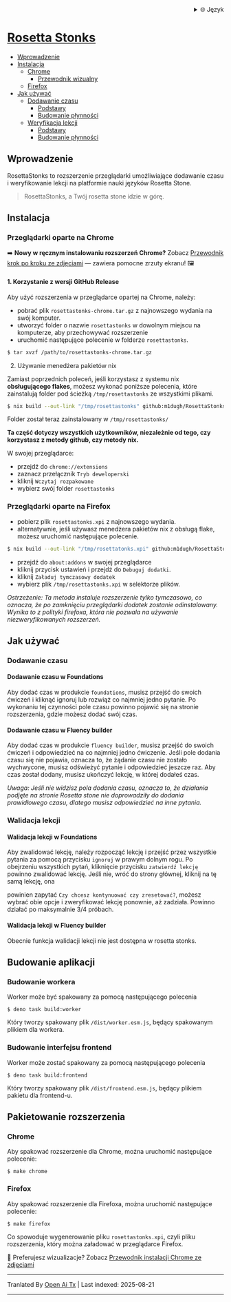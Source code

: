 
<div align="right">
  <details>
    <summary >🌐 Język</summary>
    <div>
      <div align="center">
        <a href="https://openaitx.github.io/view.html?user=m1dugh&project=RosettaStonks&lang=en">English</a>
        | <a href="https://openaitx.github.io/view.html?user=m1dugh&project=RosettaStonks&lang=zh-CN">简体中文</a>
        | <a href="https://openaitx.github.io/view.html?user=m1dugh&project=RosettaStonks&lang=zh-TW">繁體中文</a>
        | <a href="https://openaitx.github.io/view.html?user=m1dugh&project=RosettaStonks&lang=ja">日本語</a>
        | <a href="https://openaitx.github.io/view.html?user=m1dugh&project=RosettaStonks&lang=ko">한국어</a>
        | <a href="https://openaitx.github.io/view.html?user=m1dugh&project=RosettaStonks&lang=hi">हिन्दी</a>
        | <a href="https://openaitx.github.io/view.html?user=m1dugh&project=RosettaStonks&lang=th">ไทย</a>
        | <a href="https://openaitx.github.io/view.html?user=m1dugh&project=RosettaStonks&lang=fr">Français</a>
        | <a href="https://openaitx.github.io/view.html?user=m1dugh&project=RosettaStonks&lang=de">Deutsch</a>
        | <a href="https://openaitx.github.io/view.html?user=m1dugh&project=RosettaStonks&lang=es">Español</a>
        | <a href="https://openaitx.github.io/view.html?user=m1dugh&project=RosettaStonks&lang=it">Italiano</a>
        | <a href="https://openaitx.github.io/view.html?user=m1dugh&project=RosettaStonks&lang=ru">Русский</a>
        | <a href="https://openaitx.github.io/view.html?user=m1dugh&project=RosettaStonks&lang=pt">Português</a>
        | <a href="https://openaitx.github.io/view.html?user=m1dugh&project=RosettaStonks&lang=nl">Nederlands</a>
        | <a href="https://openaitx.github.io/view.html?user=m1dugh&project=RosettaStonks&lang=pl">Polski</a>
        | <a href="https://openaitx.github.io/view.html?user=m1dugh&project=RosettaStonks&lang=ar">العربية</a>
        | <a href="https://openaitx.github.io/view.html?user=m1dugh&project=RosettaStonks&lang=fa">فارسی</a>
        | <a href="https://openaitx.github.io/view.html?user=m1dugh&project=RosettaStonks&lang=tr">Türkçe</a>
        | <a href="https://openaitx.github.io/view.html?user=m1dugh&project=RosettaStonks&lang=vi">Tiếng Việt</a>
        | <a href="https://openaitx.github.io/view.html?user=m1dugh&project=RosettaStonks&lang=id">Bahasa Indonesia</a>
        | <a href="https://openaitx.github.io/view.html?user=m1dugh&project=RosettaStonks&lang=as">অসমীয়া</
      </div>
    </div>
  </details>
</div>

# Rosetta Stonks

- [Wprowadzenie](#introduction)
- [Instalacja](#install)
  - [Chrome](#chrome-based-browsers)
    - [Przewodnik wizualny](#chrome-based-browsers)
  - [Firefox](#firefox-based-browsers)
- [Jak używać](#how-to-use)
  - [Dodawanie czasu](#dodawanie-czasu)
    - [Podstawy](#dodawanie-czasu-w-podstawach)
    - [Budowanie płynności](#dodawanie-czasu-w-budowaniu-płynności)
  - [Weryfikacja lekcji](#weryfikacja-lekcji)
    - [Podstawy](#weryfikacja-lekcji-w-podstawach)
    - [Budowanie płynności](#weryfikacja-lekcji-w-budowaniu-płynności)

## Wprowadzenie

RosettaStonks to rozszerzenie przeglądarki umożliwiające dodawanie czasu i weryfikowanie
lekcji na platformie nauki języków Rosetta Stone.

> RosettaStonks, a Twój rosetta stone idzie w górę.

## Instalacja

### Przeglądarki oparte na Chrome

➡️ **Nowy w ręcznym instalowaniu rozszerzeń Chrome?** Zobacz [Przewodnik krok po kroku ze zdjęciami](https://raw.githubusercontent.com/m1dugh/RosettaStonks/master/INSTALL_GUI.md) — zawiera pomocne zrzuty ekranu! 🖼️

#### 1. Korzystanie z wersji GitHub Release

Aby użyć rozszerzenia w przeglądarce opartej na Chrome, należy:

- pobrać plik `rosettastonks-chrome.tar.gz` z najnowszego wydania na
  swój komputer.
- utworzyć folder o nazwie `rosettastonks` w dowolnym miejscu na komputerze, aby przechowywać
  rozszerzenie
- uruchomić następujące polecenie w folderze `rosettastonks`.

```bash
$ tar xvzf /path/to/rosettastonks-chrome.tar.gz
```

2. Używanie menedżera pakietów nix

Zamiast poprzednich poleceń, jeśli korzystasz z systemu nix **obsługującego
flakes**, możesz wykonać poniższe polecenia, które zainstalują folder
pod ścieżką `/tmp/rosettastonks` ze wszystkimi plikami.

```bash
$ nix build --out-link "/tmp/rosettastonks" github:m1dugh/RosettaStonks#chrome
```

Folder został teraz zainstalowany w `/tmp/rosettastonks/`

**Ta część dotyczy wszystkich użytkowników, niezależnie od tego, czy korzystasz z metody github,
czy metody nix.**

W swojej przeglądarce:

- przejdź do `chrome://extensions`
- zaznacz przełącznik `Tryb deweloperski`
- kliknij `Wczytaj rozpakowane`
- wybierz swój folder `rosettastonks`

### Przeglądarki oparte na Firefox

- pobierz plik `rosettastonks.xpi` z najnowszego wydania.
- alternatywnie, jeśli używasz menedżera pakietów nix z obsługą flake, możesz uruchomić
  następujące polecenie.

```bash
$ nix build --out-link "/tmp/rosettatonks.xpi" github:m1dugh/RosettaStonks#mozilla
```

- przejdź do `about:addons` w swojej przeglądarce
- kliknij przycisk ustawień i przejdź do `Debuguj dodatki`.
- kliknij `Załaduj tymczasowy dodatek`
- wybierz plik `/tmp/rosettastonks.xpi` w selektorze plików.

_Ostrzeżenie: Ta metoda instaluje rozszerzenie tylko tymczasowo, co oznacza, że
po zamknięciu przeglądarki dodatek zostanie odinstalowany. Wynika to z polityki
firefoxa, która nie pozwala na używanie niezweryfikowanych rozszerzeń._

## Jak używać

### Dodawanie czasu

#### Dodawanie czasu w Foundations

Aby dodać czas w produkcie `foundations`, musisz przejść do swoich ćwiczeń i
kliknąć ignoruj lub rozwiąż co najmniej jedno pytanie. Po wykonaniu tej czynności
pole czasu powinno pojawić się na stronie rozszerzenia, gdzie możesz dodać swój czas.

#### Dodawanie czasu w Fluency builder

Aby dodać czas w produkcie `fluency builder`, musisz przejść do swoich ćwiczeń i
odpowiedzieć na co najmniej jedno ćwiczenie. Jeśli pole dodania czasu się nie pojawia,
oznacza to, że żądanie czasu nie zostało wychwycone, musisz odświeżyć pytanie i odpowiedzieć
jeszcze raz. Aby czas został dodany, musisz ukończyć lekcję, w której dodałeś czas.

_Uwaga: Jeśli nie widzisz pola dodania czasu, oznacza to, że działania podjęte
na stronie Rosetta stone nie doprowadziły do dodania prawidłowego czasu, dlatego
musisz odpowiedzieć na inne pytania._

### Walidacja lekcji

#### Walidacja lekcji w Foundations

Aby zwalidować lekcję, należy rozpocząć lekcję i przejść przez wszystkie
pytania za pomocą przycisku `ignoruj` w prawym dolnym rogu. Po obejrzeniu wszystkich
pytań, kliknięcie przycisku `zatwierdź lekcję` powinno zwalidować
lekcję. Jeśli nie, wróć do strony głównej, kliknij na tę samą lekcję, ona

powinien zapytać `Czy chcesz kontynuować czy zresetować?`, możesz wybrać obie opcje i
zweryfikować lekcję ponownie, aż zadziała. Powinno działać po maksymalnie 3/4 próbach.

#### Walidacja lekcji w Fluency builder

Obecnie funkcja walidacji lekcji nie jest dostępna w rosetta stonks.

## Budowanie aplikacji

### Budowanie workera

Worker może być spakowany za pomocą następującego polecenia

```
$ deno task build:worker
```

Który tworzy spakowany plik `/dist/worker.esm.js`, będący spakowanym
plikiem dla workera.

### Budowanie interfejsu frontend

Worker może zostać spakowany za pomocą następującego polecenia

```
$ deno task build:frontend
```

Który tworzy spakowany plik `/dist/frontend.esm.js`, będący plikiem pakietu
dla frontend-u.

## Pakietowanie rozszerzenia

### Chrome

Aby spakować rozszerzenie dla Chrome, można uruchomić następujące polecenie:

```
$ make chrome
```

### Firefox

Aby spakować rozszerzenie dla Firefoxa, można uruchomić następujące polecenie:

```
$ make firefox
```

Co spowoduje wygenerowanie pliku `rosettastonks.xpi`, czyli pliku rozszerzenia, który można
załadować w przeglądarce Firefox.

📸 Preferujesz wizualizacje? Zobacz [Przewodnik instalacji Chrome ze zdjęciami](https://raw.githubusercontent.com/m1dugh/RosettaStonks/master/INSTALL_GUI.md)

---

Tranlated By [Open Ai Tx](https://github.com/OpenAiTx/OpenAiTx) | Last indexed: 2025-08-21

---